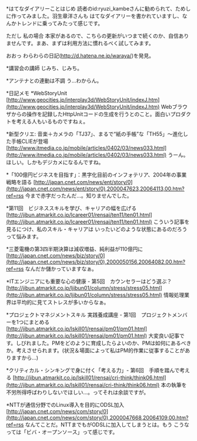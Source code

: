 *はてなダイアリーことはじめ
読者のid:ryuzi_kambeさんに勧められて、ためしに作ってみました。羽生章洋さんも はてなダイアリーを書かれていますし、なんかトレンドに乗ってみたって感じです。

ただし 私の場合 本家があるので、こちらの更新がいつまで続くのか、自信ありませんです。まあ、まずは利用方法に慣れるべく試してみます。

おおっ わらわらの日記(http://d.hatena.ne.jp/waraya/)を発見。

*講習会の講師
じみち、じみち。

*アンテナとの連動は不調
う…わからん。

*日記メモ
*WebStoryUnit
[http://www.geocities.jp/interplay3d/WebStoryUnit/indexJ.htm](http://www.geocities.jp/interplay3d/WebStoryUnit/indexJ.htm)
Webブラウザからの操作を記録したHttpUnitコードの生成を行うとのこと。面白いプロダクトを考える人もいるものですねぇ。

*新型クリエ: 音楽＋カメラの「TJ37」、まるで“紙の手帳”な「TH55」～進化した手帳CLIEが登場 [http://www.itmedia.co.jp/mobile/articles/0402/03/news033.html](http://www.itmedia.co.jp/mobile/articles/0402/03/news033.html) うーん。ほしい。しかもデジカメになるんですね。

*「100億円ビジネスを目指す」：黒字化目前のインフォテリア、2004年の事業戦略を語る
[http://japan.cnet.com/news/ent/story/0](http://japan.cnet.com/news/ent/story/0),2000047623,20064113,00.htm?ref=rss
今まで赤字だったんだ…。知りませんでした。

*第11回　ビジネススキルを学び、キャリアの幅を広げる
[http://jibun.atmarkit.co.jp/lcareer01/rensai/ten11/ten01.html](http://jibun.atmarkit.co.jp/lcareer01/rensai/ten11/ten01.html)
こういう記事を見るにつけ、私のスキル・キャリアは いったいどのような状態にあるのだろうって悩みます。

*三菱電機の第3四半期決算は減収増益、純利益が110億円に
[http://japan.cnet.com/news/biz/story/0](http://japan.cnet.com/news/biz/story/0),2000050156,20064082,00.htm?ref=rss
なんだか儲かっていますなぁ。

*ITエンジニアにも重要な心の健康 - 第5回　カウンセラーはどう選ぶ？
[http://jibun.atmarkit.co.jp/ljibun01/column/stress/stress05.html](http://jibun.atmarkit.co.jp/ljibun01/column/stress/stress05.html)
情報処理業界は平均的に見てストレスが多いからなぁ。

*プロジェクトマネジメントスキル 実践養成講座 - 第1回　プロジェクトメンバーを1つにまとめる
[http://jibun.atmarkit.co.jp/lskill01/rensai/pm01/pm01.html](http://jibun.atmarkit.co.jp/lskill01/rensai/pm01/pm01.html)
大変良い記事です。しびれました。PMをどのように育成したらよいのか、PMは如何にあるべきか。考えさせられます。(状況＆場面によって私はPM的作業に従事することがありますから…)

*クリティカル・シンキングで身に付く「考える力」- 第6回　手順を踏んで考える
[http://jibun.atmarkit.co.jp/lskill01/rensai/cri-think/think06.html](http://jibun.atmarkit.co.jp/lskill01/rensai/cri-think/think06.html)
本の執筆を不労所得呼ばわりしないでほしい…。ってそれは余談ですが。

*NTTが通信分野でのLinux導入を目的にODSL加入
[http://japan.cnet.com/news/com/story/0](http://japan.cnet.com/news/com/story/0),2000047668,20064109,00.htm?ref=rss
なんてことだ。NTTまでもがODSLに加入してしまうとは。もう こうなっては「ビバ・オープンソース」って感じです。

